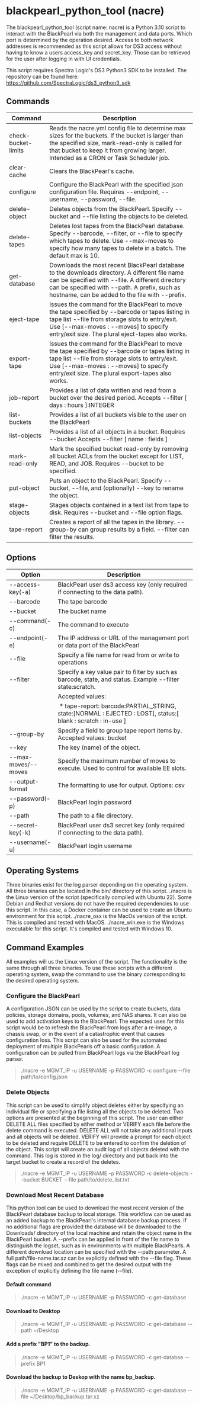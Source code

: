# blackpearl_python_tool (nacre)
The blackpearl_python_tool (script name: nacre) is a Python 3.10 script to interact with the BlackPearl via both the management and data ports. Which port is determined by the operation desired. Access to both network addresses is recommended as this script allows for DS3 access without having to know a users access_key and secret_key. Those can be retrieved for the user after logging in with UI credentials.

This script requires Spectra Logic's DS3 Python3 SDK to be installed. The repository can be found here: https://github.com/SpectraLogic/ds3_python3_sdk

## Commands  

| Command | Description |
| --- | --- |
| check-bucket-limits | Reads the nacre.yml config file to determine max sizes for the buckets. If the bucket is larger than the specified size, mark-read-only is called for that bucket to keep it from growing larger. Intended as a CRON or Task Scheduler job. | 
| clear-cache | Clears the BlackPearl's cache. |
| configure | Configure the BlackPearl with the specified json configuration file. Requires --endpoint, --username, --password, --file. | 
| delete-object | Deletes objects from the BlackPearl. Specify --bucket and --file listing the objects to be deleted. |
| delete-tapes | Deletes lost tapes from the BlackPearl database. Specify --barcode, --filter, or --file to specify which tapes to delete. Use --max-moves to specify how many tapes to delete in a batch. The default max is 10. | 
| get-database | Downloads the most recent BlackPearl database to the downloads directory. A different file name can be specified with --file. A different directory can be specified with --path. A prefix, such as hostname, can be added to the file with --prefix. | 
| eject-tape | Issues the command for the BlackPearl to move the tape specified by --barcode or tapes listing in tape list --file from storage slots to entry/exit. Use [--max-moves : --moves] to specify entry/exit size. The plural eject-tapes also works. | 
| export-tape | Issues the command for the BlackPearl to move the tape specified by --barcode or tapes listing in tape list --file from storage slots to entry/exit. Use [--max-moves : --moves] to specify entry/exit size. The plural export-tapes also works. |  
| job-report | Provides a list of data written and read from a bucket over the desired period. Accepts --filter [ days : hours ]:INTEGER |
| list-buckets | Provides a list of all buckets visible to the user on the BlackPearl | 
| list-objects | Provides a list of all objects in a bucket. Requires --bucket Accepts --filter [ name : fields ] |  
| mark-read-only | Mark the specified bucket read-only by removing all bucket ACLs from the bucket except for LIST, READ, and JOB. Requires --bucket to be specified. | 
| put-object | Puts an object to the BlackPearl. Specify --bucket, --file, and (optionally) --key to rename the object. | 
| stage-objects | Stages objects contained in a text list from tape to disk. Requires --bucket and --file option flags. |
| tape-report | Creates a report of all the tapes in the library. --group-by can group results by a field. --filter can filter the results. | 


## Options 
| Option | Description |
| --- | --- |
| --access-key(-a) | BlackPearl user ds3 access key (only required if connecting to the data path). | 
| --barcode | The tape barcode |
| --bucket | The bucket name |
| --command(-c) | The command to execute |
| --endpoint(-e) | The IP address or URL of the management port or data port of the BlackPearl | 
| --file | Specify a file name for read from or write to operations | 
| --filter | Specify a key value pair to filter by such as barcode, state, and status. Example --filter state:scratch.  
 | Accepted values:  
 | * tape-report: barcode:PARTIAL_STRING, state:[NORMAL : EJECTED : LOST], status:[ blank : scratch : in-use ] |
| --group-by  | Specify a field to group tape report items by. Accepted values: bucket | 
| --key | The key (name) of the object. | 
| --max-moves/--moves | Specify the maximum number of moves to execute. Used to control for available EE slots. | 
| --output-format | The formatting to use for output. Options: csv | table | 
| --password(-p) | BlackPearl login password | 
| --path | The path to a file directory. | 
| --secret-key(-k) | BlackPearl user ds3 secret key (only required if connecting to the data path). |  
| --username(-u) | BlackPearl login username | 

## Operating Systems
Three binaries exist for the log parser depending on the operating system. All three binaries can be located in the bin/ directory of this script. ./nacre is the Linux version of the script (specifically compiled with Ubuntu 22). Some Debian and Redhat versions do not have the required dependencies to use this script. In this case, a Docker container can be used to create an Ubuntu environment for this script. ./nacre_osx is the MacOs version of the script. This is compiled and tested with MacOS. ./nacre_win.exe is the Windows executable for this script. It's compiled and tested with Windows 10. 

## Command Examples
All examples will us the Linux version of the script. The functionality is the same through all three binaries. To use these scripts with a different operating system, swap the command to use the binary corresponding to the desired operating system.

### Configure the BlackPearl
A configuration JSON can be used by the script to create buckets, data policies, storage domains, pools, volumes, and NAS shares. It can also be used to add activation keys to the BlackPearl. The expected uses for this script would be to refresh the BlackPearl from logs after a re-image, a chassis swap, or in the event of a catastrophic event that causes configuration loss. This script can also be used for the automated deployment of multiple BlackPearls off a basic configuration. A configuration can be pulled from BlackPearl logs via the BlackPearl log parser.
 
> ./nacre -e MGMT_IP -u USERNAME -p PASSWORD -c configure --file path/to/config.json

### Delete Objects
This script can be used to simplify object deletes either by specifying an individual file or specifying a file listing all the objects to be deleted. Two options are presented at the beginning of this script. The user can either DELETE ALL files specified by either method or VERIFY each file before the delete command is executed. DELETE ALL will not take any additional inputs and all objects will be deleted. VERIFY will provide a prompt for each object to be deleted and require DELETE to be entered to confirm the deletion of the object. This script will create an audit log of all objects deleted with the command. This log is stored in the log/ directory and put back into the target bucket to create a record of the deletes.

> ./nacre -e MGMT_IP -u USERNAME -p PASSWORD -c delete-objects --bucket BUCKET --file path/to/delete_list.txt

### Download Most Recent Database
This python tool can be used to download the most recent version of the BlackPearl database backup to local storage. This workflow can be used as an added backup to the BlackPearl's internal database backup process. If no additional flags are provided the database will be downloaded to the Downloads/ directory of the local machine and retain the object name in the BlackPearl bucket. A --prefix can be applied in front of the file name to distinguish the logset, such as in environments with multiple BlackPearls. A different download location can be specified with the --path parameter. A full path/file-name.tar.xz can be explicitly defined with the --file flag. These flags can be mixed and combined to get the desired output with the exception of explicitly defining the file name (--file).

#### Default command
> ./nacre -e MGMT_IP -u USERNAME -p PASSWORD -c get-database

#### Download to Desktop
> ./nacre -e MGMT_IP -u USERNAME -p PASSWORD -c get-database --path ~/Desktop

#### Add a prefix "BP1" to the backup.
> ./nacre -e MGMT_IP -u USERNAME -p PASSWORD -c get-databse --prefix BP1

#### Download the backup to Deskop with the name bp_backup.
> ./nacre -e MGMT_IP -u USERNAME -p PASSWORD -c get-database --file ~/Desktop/bp_backup.tar.xz


